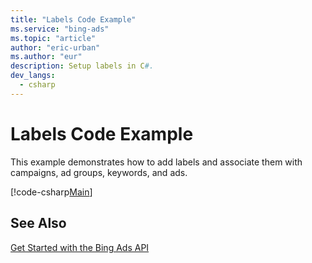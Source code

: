 ```yaml
---
title: "Labels Code Example"
ms.service: "bing-ads"
ms.topic: "article"
author: "eric-urban"
ms.author: "eur"
description: Setup labels in C#.
dev_langs:
  - csharp
---
```

# Labels Code Example
This example demonstrates how to add labels and associate them with campaigns, ad groups, keywords, and ads.

[!code-csharp[Main](../../../BingAds-dotNet-SDK/examples/BingAdsExamples/BingAdsExamplesLibrary/v11/Labels.cs)]

## See Also
[Get Started with the Bing Ads API](bingads/guides/get-started.md)  
